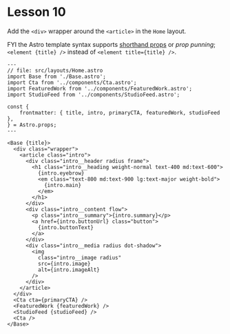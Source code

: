 # Lesson 10

Add the `<div>` wrapper around the `<article>` in the `Home` layout.

FYI the Astro template syntax supports [shorthand props](https://github.com/withastro/roadmap/discussions/390#discussion-4570234) or _prop punning_; `<element {title} />` instead of `<element title={title} />`.

```Astro
---
// file: src/layouts/Home.astro
import Base from './Base.astro';
import Cta from '../components/Cta.astro';
import FeaturedWork from '../components/FeaturedWork.astro';
import StudioFeed from '../components/StudioFeed.astro';

const {
	frontmatter: { title, intro, primaryCTA, featuredWork, studioFeed },
} = Astro.props;
---

<Base {title}>
  <div class="wrapper">
    <article class="intro">
      <div class="intro__header radius frame">
        <h1 class="intro__heading weight-normal text-400 md:text-600">
          {intro.eyebrow}
          <em class="text-800 md:text-900 lg:text-major weight-bold">
            {intro.main}
          </em>
        </h1>
      </div>
      <div class="intro__content flow">
        <p class="intro__summary">{intro.summary}</p>
        <a href={intro.buttonUrl} class="button">
          {intro.buttonText}
        </a>
      </div>
      <div class="intro__media radius dot-shadow">
        <img
          class="intro__image radius"
          src={intro.image}
          alt={intro.imageAlt}
        />
      </div>
    </article>
  </div>
  <Cta cta={primaryCTA} />
  <FeaturedWork {featuredWork} />
  <StudioFeed {studioFeed} />
  <Cta />
</Base>
```
